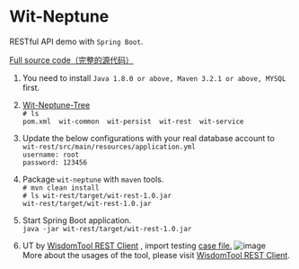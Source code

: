 # Wit-Neptune
RESTful API demo with `Spring Boot`.

[Full source code（完整的源代码）](https://github.com/witpool/Wit-Neptune/blob/master/Wit-Neptune-V1.0.zip)

1. You need to install `Java 1.8.0 or above, Maven 3.2.1 or above, MYSQL` first.<br/>

2. [Wit-Neptune-Tree](https://github.com/witpool/Wit-Neptune/blob/master/Wit-Neptune-Tree.txt)<br/>
`# ls` <br/>
`pom.xml  wit-common  wit-persist  wit-rest  wit-service` <br/>

3. Update the below configurations with your real database account to `wit-rest/src/main/resources/application.yml`<br/>
`username: root`<br/>
`password: 123456`<br/>

4. Package `wit-neptune` with `maven` tools.<br/>
`# mvn clean install`<br/>
`# ls wit-rest/target/wit-rest-1.0.jar`<br/>
`wit-rest/target/wit-rest-1.0.jar`<br/>

5. Start Spring Boot application.<br/>
`java -jar wit-rest/target/wit-rest-1.0.jar`<br/>

6. UT by [WisdomTool REST Client](https://github.com/wisdomtool/rest-client/blob/master/restclient-1.1.jar)
, import testing [case file.](https://github.com/witpool/Wit-Neptune/blob/master/Wit-Neptune-Cases.json)
![image](https://github.com/witpool/Wit-Neptune/blob/master/Wit-RESTClient.png)<br/>
More about the usages of the tool, please visit [WisdomTool REST Client](https://github.com/wisdomtool/rest-client).

